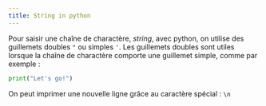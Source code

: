```yaml
---
title: String in python
---
```


Pour saisir une chaîne de charactère, _string_, avec python, on utilise des guillemets doubles `"` ou simples `'`. Les guillemets doubles sont utiles lorsque la chaîne de charactère comporte une guillemet simple, comme par exemple :

```python
print("Let's go!")
```

On peut imprimer une nouvelle ligne grâce au caractère spécial : `\n`
